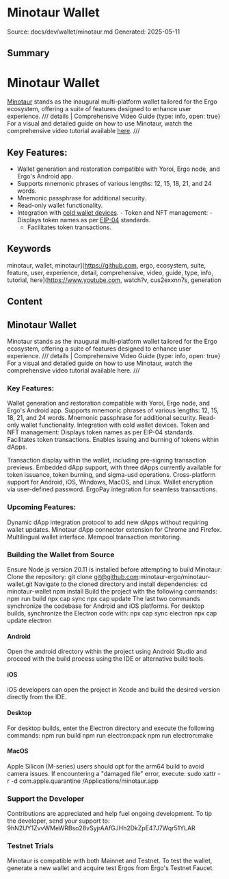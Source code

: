# Minotaur Wallet
Source: docs/dev/wallet/minotaur.md
Generated: 2025-05-11

## Summary
# Minotaur Wallet

[Minotaur](https://github.com/minotaur-ergo/minotaur-wallet) stands as the inaugural multi-platform wallet tailored for the Ergo ecosystem, offering a suite of features designed to enhance user experience. /// details | Comprehensive Video Guide
    {type: info, open: true}
For a visual and detailed guide on how to use Minotaur, watch the comprehensive video tutorial available [here](https://www.youtube.com/watch?v=cUs2EXxNn7s). ///

## Key Features:

- Wallet generation and restoration compatible with Yoroi, Ergo node, and Ergo's Android app.
- Supports mnemonic phrases of various lengths: 12, 15, 18, 21, and 24 words.
- Mnemonic passphrase for additional security.
- Read-only wallet functionality.
- Integration with [cold wallet devices](https://github.com/ergoplatform/ergo-wallet-app/wiki/Cold-wallet). - Token and NFT management: - Displays token names as per [EIP-04](https://github.com/ergoplatform/eips/blob/master/eip-0004.md) standards.
    - Facilitates token transactions.

## Keywords
minotaur, wallet, minotaur](https://github.com, ergo, ecosystem, suite, feature, user, experience, detail, comprehensive, video, guide, type, info, tutorial, here](https://www.youtube.com, watch?v, cus2exxnn7s, generation

## Content
## Minotaur Wallet
Minotaur stands as the inaugural multi-platform wallet tailored for the Ergo ecosystem, offering a suite of features designed to enhance user experience.
/// details | Comprehensive Video Guide
    {type: info, open: true}
For a visual and detailed guide on how to use Minotaur, watch the comprehensive video tutorial available here.
///

### Key Features:
Wallet generation and restoration compatible with Yoroi, Ergo node, and Ergo's Android app.
Supports mnemonic phrases of various lengths: 12, 15, 18, 21, and 24 words.
Mnemonic passphrase for additional security.
Read-only wallet functionality.
Integration with cold wallet devices.
Token and NFT management:
Displays token names as per EIP-04 standards.
Facilitates token transactions.
Enables issuing and burning of tokens within dApps.


Transaction display within the wallet, including pre-signing transaction previews.
Embedded dApp support, with three dApps currently available for token issuance, token burning, and sigma-usd operations.
Cross-platform support for Android, iOS, Windows, MacOS, and Linux.
Wallet encryption via user-defined password.
ErgoPay integration for seamless transactions.

### Upcoming Features:
Dynamic dApp integration protocol to add new dApps without requiring wallet updates.
Minotaur dApp connector extension for Chrome and Firefox.
Multilingual wallet interface.
Mempool transaction monitoring.

### Building the Wallet from Source
Ensure Node.js version 20.11 is installed before attempting to build Minotaur:
Clone the repository:
   git clone git@github.com:minotaur-ergo/minotaur-wallet.git
Navigate to the cloned directory and install dependencies:
   cd minotaur-wallet
   npm install
Build the project with the following commands:
   npm run build
   npx cap sync
   npx cap update
   The last two commands synchronize the codebase for Android and iOS platforms. For desktop builds, synchronize the Electron code with:
   npx cap sync electron
   npx cap update electron

#### Android
Open the android directory within the project using Android Studio and proceed with the build process using the IDE or alternative build tools.

#### iOS
iOS developers can open the project in Xcode and build the desired version directly from the IDE.

#### Desktop
For desktop builds, enter the Electron directory and execute the following commands:
   npm run build
   npm run electron:pack
   npm run electron:make

#### MacOS
Apple Silicon (M-series) users should opt for the arm64 build to avoid camera issues. If encountering a "damaged file" error, execute:
   sudo xattr -r -d com.apple.quarantine /Applications/minotaur.app

### Support the Developer
Contributions are appreciated and help fuel ongoing development. To tip the developer, send your support to:
9hN2UY1ZvvWMeWRBso28vSyjrAAfGJHh2DkZpE47J7Wqr51YLAR

### Testnet Trials
Minotaur is compatible with both Mainnet and Testnet. To test the wallet, generate a new wallet and acquire test Ergos from Ergo's Testnet Faucet.

